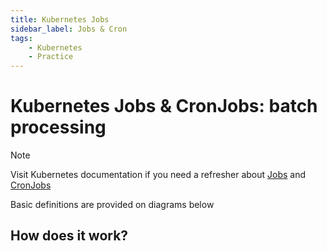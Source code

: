 ```yaml
---
title: Kubernetes Jobs
sidebar_label: Jobs & Cron
tags:
    - Kubernetes
    - Practice
---
```


# Kubernetes Jobs & CronJobs: batch processing

> [!NOTE]
> Visit Kubernetes documentation if you need a refresher about [Jobs](https://kubernetes.io/docs/concepts/workloads/controllers/job/) and [CronJobs](https://kubernetes.io/docs/concepts/workloads/controllers/cron-jobs/)
>
> Basic definitions are provided on diagrams below

## How does it work?
